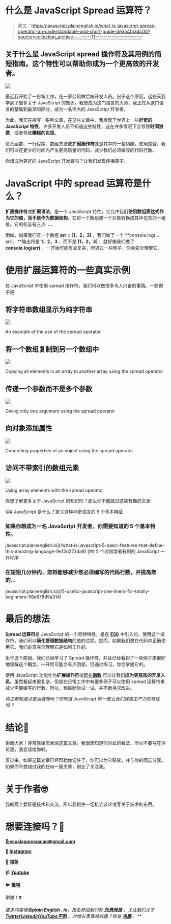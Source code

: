 # 什么是 JavaScript Spread 运算符？

> 原文：<https://javascript.plainenglish.io/what-is-javascript-spread-operator-an-understandable-and-short-guide-de3a4fa34c00?source=collection_archive---------11----------------------->

## 关于什么是 JavaScript spread 操作符及其用例的简短指南。这个特性可以帮助你成为一个更高效的开发者。

![](img/b01975cfd2eadb8965814dc9d9bff371.png)

最近我开始了一份新工作，在一家公司做后端开发人员。出于这个原因，这些天我学到了很多关于 JavaScript 的知识。我想成为这门语言的大师，我正在从这门语言的基础到最深的部分，成为一名伟大的 JavaScript 开发者。

为此，我正在撰写一系列文章，在这些文章中，我发现了世界上一些**好奇的 JavaScript 特性**。许多开发人员不知道这些特性，这在许多情况下会导致**时间浪费**，或者导致**糟糕的实现**。

箭头函数、一行程序、数组方法或**扩展操作符**就是其中的一些功能。使用这些，我们可以在更少的时间内产生更高质量的代码，减少我们必须编写的代码行数。

你想成为更好的 JavaScript 开发者吗？让我们发现传播算子。

# JavaScript 中的 spread 运算符是什么？

**扩展操作符**或**扩展语法**，是一个 JavaScript 特性，它允许我们**使用数组表达式作为它的值，而不是作为数据结构**。它将一个数组或一个对象转换成其中包含的一组值。它的标志有三点: **…**

例如，如果我们有一个数组 **arr = [1，2，3]** ，我们做了一个 **console.log(…arr)，**输出将是 **1，2，3** ，而不是 **[1，2，3]** ，就好像我们做了 **console.log(arr)** 。一开始可能有点复杂，但通过一些例子，你会完全理解它。

# 使用扩展运算符的一些真实示例

在 JavaScript 中使用 spread 操作符，我们可以做很多令人兴奋的事情。一些例子是:

## 将字符串数组显示为纯字符串

![](img/7f4fc1d6771f68e24eab04abfd16ca17.png)

An example of the use of the spread operator

## 将一个数组复制到另一个数组中

![](img/6da268560259c587bf9ffb170c5498c2.png)

Copying all elements in an array to another array using the spread operator

## 传递一个参数而不是多个参数

![](img/7fe150e963da1a07edc40f54f7f6bb6d.png)

Giving only one argument using the spread operator

## 向对象添加属性

![](img/57e05b2822d72a4a66cdda2a11d045f8.png)

Concreting properties of an object using the spread operator

## 访问不带索引的数组元素

![](img/25e769a9fbfb5a2564ceef5dda7f4017.png)

Using array elements with the spread operator

你想了解更多关于 JavaScript 的知识吗？那么你不能跳过这些有趣的文章:

[](/what-is-javascript-5-basic-features-that-define-this-amazing-language-9e12d273da8) [## JavaScript 是什么？定义这种神奇语言的 5 个基本特征

### 如果你想成为一名 JavaScript 开发者，你需要知道的 5 个基本特性。

javascript.plainenglish.io](/what-is-javascript-5-basic-features-that-define-this-amazing-language-9e12d273da8) [](/5-useful-javascript-one-liners-for-totally-beginners-56e678d9a314) [## 5 个对初学者有用的 JavaScript 一行程序

### 在短短几分钟内，您将能够减少您必须编写的代码行数，并提高您的…

javascript.plainenglish.io](/5-useful-javascript-one-liners-for-totally-beginners-56e678d9a314) 

# 最后的想法

**Spread 运算符**是 JavaScript 的一个奇特特性，是在 [**ES6**](https://www.w3schools.com/js/js_es6.asp) 中引入的。使用这个操作符，我们可以**简化管理数据结构**的值的过程。然而，如果我们想在代码中正确使用它，我们必须完全理解它是如何工作的。

出于这个原因，我们已经学习了 Spread 操作符，并且已经看到了一些例子来很好地理解这个概念。一开始可能会有点困惑，但通过练习，你会掌握它的。

使用 JavaScript 功能作为**扩展操作符**或[箭头**函数**](https://medium.com/javascript-in-plain-english/finally-understanding-the-arrow-functions-in-javascript-a47eb1f4dbae) 可以让我们**成为更高效的开发人员**。虽然看起来很复杂，但是在日常工作中有很多例子可以使用 spread 运算符来减少需要编写的行数。所以，我鼓励你试一试，并不断寻求改进。

*你之前知道点差运营商吗？你知道 JavaScript 的一些让我们提高生产力的特性吗？*

# 结论👋

谢谢大家！非常感谢您阅读这篇文章。我很想知道你对此的看法，所以不要写在评论里，我会读给你听。

反过来，如果这篇文章已经帮助你记住了，你可以为它鼓掌，并与你的同志分享。如果你不想错过我的任何一篇文章，别忘了关注我。

# 关于作者🤓

我的两个爱好是技术和交流，所以我抓住一切机会谈论或写关于技术的东西。

# 想要连接吗？📲

📩**jesuslagaresgalan@gmail.com**

📸 [**Instagram**](https://instagram.com/jesuslagares_)

💼 [**领英**](https://www.linkedin.com/in/jesus-lagares/)

📹 [**Youtube**](https://www.youtube.com/c/Jes%C3%BAsLagares)

🐦 [**推特**](https://twitter.com/jesuslagares_)

谢谢！❣️

*更多内容请看*[***plain English . io***](https://plainenglish.io/)*。报名参加我们的* [***免费周报***](http://newsletter.plainenglish.io/) *。关注我们关于*[***Twitter***](https://twitter.com/inPlainEngHQ)[***LinkedIn***](https://www.linkedin.com/company/inplainenglish/)*[***YouTube***](https://www.youtube.com/channel/UCtipWUghju290NWcn8jhyAw)*[***不和***](https://discord.gg/GtDtUAvyhW) *。对增长黑客感兴趣？检查* [***电路***](https://circuit.ooo/) *。***